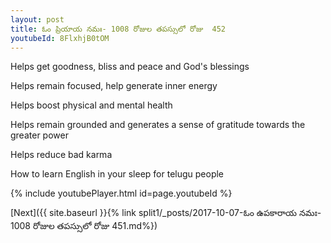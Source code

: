 ```yaml
---
layout: post
title: ఓం ప్రియాయ నమః- 1008 రోజుల తపస్సులో రోజు  452
youtubeId: 8FlxhjB0tOM
---
```

 
 
Helps get goodness, bliss and peace and God's blessings
 
Helps remain focused, help generate inner energy 
 
Helps boost physical and mental health 
 
Helps remain grounded and generates a sense of gratitude towards the greater power 
 
Helps reduce bad karma
 
How to learn English in your sleep for telugu people
 
 
 
 


{% include youtubePlayer.html id=page.youtubeId %}
 
[Next]({{ site.baseurl }}{% link split1/_posts/2017-10-07-ఓం ఉపకారాయ నమః- 1008 రోజుల తపస్సులో రోజు  451.md%})
 
